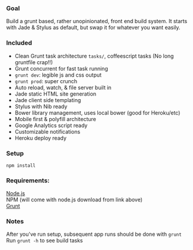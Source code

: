 ### Goal
Build a grunt based, rather unopinionated, front end build system. It starts with Jade & Stylus as default, but swap it for whatever you want easily.

### Included
- Clean Grunt task architecture `tasks/`, coffeescript tasks (No long gruntfile crap!!)
- Grunt concurrent for fast task running
- `grunt dev`: legible js and css output
- `grunt prod`: super crunch
- Auto reload, watch, & file server built in
- Jade static HTML site generation
- Jade client side templating
- Stylus with Nib ready
- Bower library management, uses local bower (good for Heroku/etc)
- Mobile first & polyfill architecture
- Google Analytics script ready
- Customizable notifications
- Heroku deploy ready

### Setup
`npm install`  

### Requirements:
[Node.js](http://nodejs.org/)  
NPM (will come with node.js download from link above)  
[Grunt](http://gruntjs.com/)  

### Notes
After you've run setup, subsequent app runs should be done with `grunt`  
Run `grunt -h` to see build tasks
